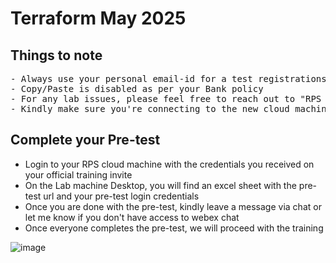 # Terraform May 2025

## Things to note
<pre>
- Always use your personal email-id for a test registrations ( don't use your BOFA id )
- Copy/Paste is disabled as per your Bank policy
- For any lab issues, please feel free to reach out to "RPS Consulting PVT Ltd" user in the WebEx chat. In case, the problem isn't resolved for longer time do let me know
- Kindly make sure you're connecting to the new cloud machine link shared by Ravi ( Not the older demo link )
</pre>

## Complete your Pre-test 
- Login to your RPS cloud machine with the credentials you received on your official training invite
- On the Lab machine Desktop, you will find an excel sheet with the pre-test url and your pre-test login credentials
- Once you are done with the pre-test, kindly leave a message via chat or let me know if you don't have access to webex chat
- Once everyone completes the pre-test, we will proceed with the training
</pre>

![image](https://github.com/user-attachments/assets/1b8a1725-f14d-4b06-9b22-e2404e7fc30e)
